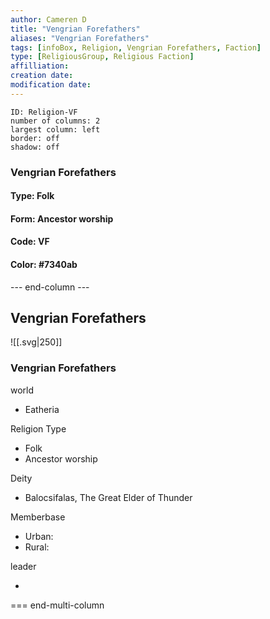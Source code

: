 ```yaml
---
author: Cameren D
title: "Vengrian Forefathers"
aliases: "Vengrian Forefathers"
tags: [infoBox, Religion, Vengrian Forefathers, Faction]
type: [ReligiousGroup, Religious Faction]
affilliation: 
creation date:  
modification date: 
---
```



```start-multi-column  
ID: Religion-VF  
number of columns: 2  
largest column: left
border: off
shadow: off
```

### Vengrian Forefathers

#### Type: Folk

#### Form: Ancestor worship

#### Code: VF

#### **Color:** #7340ab

--- end-column ---
<html>
    <div class="infobox">
        <div class="heading">
            <h2>Vengrian Forefathers</h2>
        </div>
    </div>
</html>

![[.svg|250]]

<html>
    <div class="infobox">
        <div class="infobox-group">
            <div class="heading">
                <h3>Vengrian Forefathers</h3>
            </div>
            <div class="infobox-datarow">
                <p class="data-heading">world</p>
                <ul class="data-content">
                    <li>Eatheria</li>
                </ul>
            </div>
            <div class="infobox-datarow">
                <p class="data-heading">Religion Type</p>
                <ul class="data-content">
                    <li>Folk</li>
                    <li>Ancestor worship</li>
                </ul>
            </div>
            <div class="infobox-datarow">
                <p class="data-heading">Deity</p>
                <ul class="data-content">
                    <li>Balocsifalas, The Great Elder of Thunder</li>
                </ul>
            </div>
            <div class="infobox-datarow">
                <p class="data-heading">Memberbase</p>
                <ul class="data-content">
                    <li>Urban: </li>
                    <li>Rural: </li>
                </ul>
            </div>
            <div class="infobox-datarow">
                <p class="data-heading">leader</p>
                <ul class="data-content">
                    <li></li>
                </ul>
            </div>
        </div>
    </div>
</div>
</html>

=== end-multi-column